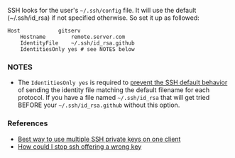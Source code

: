 SSH looks for the user's `~/.ssh/config` file. It will use the default (~/.ssh/id_rsa) if not specified otherwise. So set it up as followed:
 
    Host            gitserv
        Hostname        remote.server.com
        IdentityFile    ~/.ssh/id_rsa.github
        IdentitiesOnly yes # see NOTES below
    
### NOTES

 - The `IdentitiesOnly yes` is required to [prevent the SSH default behavior][2] of sending the identity file matching the default filename for each protocol. If you have a file named `~/.ssh/id_rsa` that will get tried BEFORE your `~/.ssh/id_rsa.github` without this option.

### References

- [Best way to use multiple SSH private keys on one client][1]
- [How could I stop ssh offering a wrong key][2]

[1]: http://stackoverflow.com/questions/2419566/best-way-to-use-multiple-ssh-private-keys-on-one-client
[2]: http://serverfault.com/questions/450796/how-could-i-stop-ssh-offering-a-wrong-key/450807#450807 "foo"
